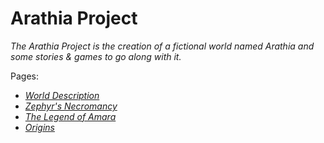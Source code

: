 # Arathia Project

*The Arathia Project is the creation of a fictional world named Arathia and some stories & games to go along with it.*

Pages:
- [*World Description*](WorldDescription.md)
- [*Zephyr's Necromancy*](History/ZephyrsNecromancy.md)
- [*The Legend of Amara*](History/LegendOfAmara.md)
- [*Origins*](History/Origins.md)
